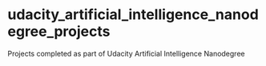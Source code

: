 # udacity_artificial_intelligence_nanodegree_projects
Projects completed as part of Udacity Artificial Intelligence Nanodegree
